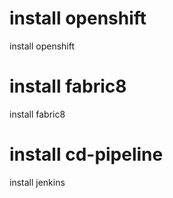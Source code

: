 # install openshift
install openshift
# install fabric8
install fabric8
# install cd-pipeline
install jenkins
